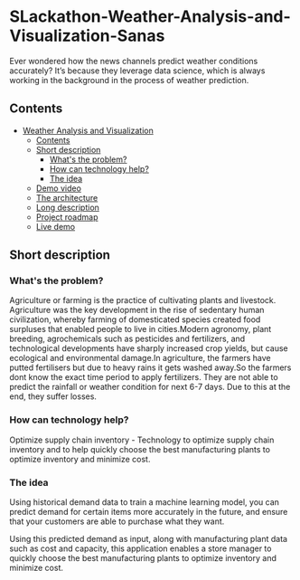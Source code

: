 # SLackathon-Weather-Analysis-and-Visualization-Sanas
Ever wondered how the news channels predict weather conditions accurately? It’s because they leverage data science, which is always working in the background in the process of weather prediction. 
## Contents

- [Weather Analysis and Visualization](#submission-or-project-name)
  - [Contents](#contents)
  - [Short description](#short-description)
    - [What's the problem?](#whats-the-problem)
    - [How can technology help?](#how-can-technology-help)
    - [The idea](#the-idea)
  - [Demo video](#demo-video)
  - [The architecture](#the-architecture)
  - [Long description](#long-description)
  - [Project roadmap](#project-roadmap)
  - [Live demo](#live-demo)

## Short description

### What's the problem?

Agriculture or farming is the practice of cultivating plants and livestock. Agriculture was the key development in the rise of sedentary human civilization, whereby farming of domesticated species created food surpluses that enabled people to live in cities.Modern agronomy, plant breeding, agrochemicals such as pesticides and fertilizers, and technological developments have sharply increased crop yields, but cause ecological and environmental damage.In agriculture, the farmers have putted fertilisers but due to heavy rains it gets washed away.So the farmers dont know the exact time period to apply fertilizers. They are not able to predict the rainfall or weather condition for next 6-7 days. Due to this at the end, they suffer losses.

### How can technology help?
Optimize supply chain inventory - Technology to optimize supply chain inventory and to help quickly choose the best manufacturing plants to optimize inventory and minimize cost.

### The idea

Using historical demand data to train a machine learning model, you can predict demand for certain items more accurately in the future, and ensure that your customers are able to purchase what they want. 

Using this predicted demand as input, along with manufacturing plant data such as cost and capacity, this application enables a store manager to quickly choose the best manufacturing plants to optimize inventory and minimize cost.

